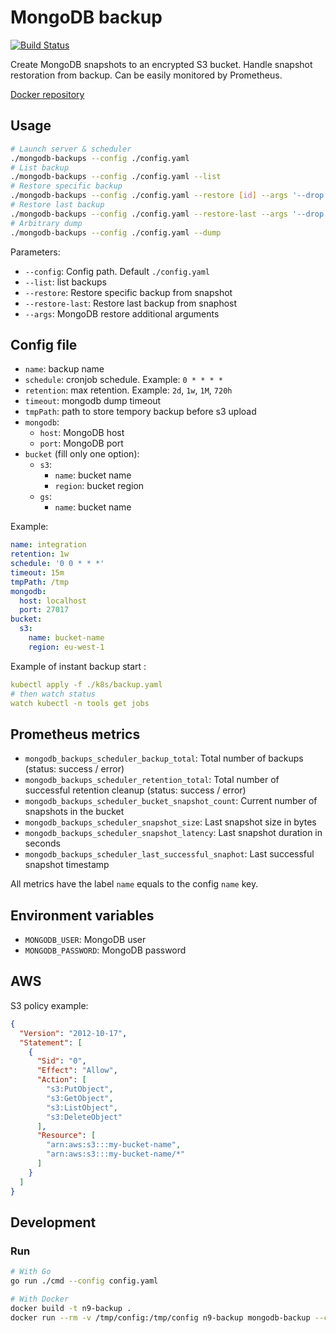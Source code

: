 # MongoDB backup

[![Build Status](https://travis-ci.org/neo9/mongodb-backups.svg?branch=master)](https://travis-ci.org/neo9/mongodb-backups)


Create MongoDB snapshots to an encrypted S3 bucket.
Handle snapshot restoration from backup.
Can be easily monitored by Prometheus.

[Docker repository](https://hub.docker.com/r/neo9sas/mongodb-backups)

## Usage

```bash
# Launch server & scheduler
./mongodb-backups --config ./config.yaml
# List backup
./mongodb-backups --config ./config.yaml --list
# Restore specific backup
./mongodb-backups --config ./config.yaml --restore [id] --args '--drop'
# Restore last backup
./mongodb-backups --config ./config.yaml --restore-last --args '--drop'
# Arbitrary dump
./mongodb-backups --config ./config.yaml --dump
```

Parameters:

- `--config`: Config path. Default `./config.yaml`
- `--list`: list backups
- `--restore`: Restore specific backup from snapshot
- `--restore-last`: Restore last backup from snaphost
- `--args`: MongoDB restore additional arguments

## Config file

- `name`: backup name
- `schedule`: cronjob schedule. Example: `0 * * * *`
- `retention`: max retention. Example: `2d`, `1w`, `1M`, `720h`
- `timeout`: mongodb dump timeout
- `tmpPath`: path to store tempory backup before s3 upload
- `mongodb`:
    - `host`: MongoDB host
    - `port`: MongoDB port
- `bucket` (fill only one option):
    - `s3`:
        - `name`: bucket name
        - `region`: bucket region
  - `gs`:
      - `name`: bucket name

Example:

```yaml
name: integration
retention: 1w
schedule: '0 0 * * *'
timeout: 15m
tmpPath: /tmp
mongodb:
  host: localhost
  port: 27017
bucket:
  s3:
    name: bucket-name
    region: eu-west-1
```

Example of instant backup start :

```yaml
kubectl apply -f ./k8s/backup.yaml
# then watch status
watch kubectl -n tools get jobs
```

## Prometheus metrics

- `mongodb_backups_scheduler_backup_total`: Total number of backups (status: success / error)
- `mongodb_backups_scheduler_retention_total`: Total number of successful retention cleanup (status: success / error)
- `mongodb_backups_scheduler_bucket_snapshot_count`: Current number of snapshots in the bucket
- `mongodb_backups_scheduler_snapshot_size`: Last snapshot size in bytes
- `mongodb_backups_scheduler_snapshot_latency`: Last snapshot duration in seconds
- `mongodb_backups_scheduler_last_successful_snaphot`: Last successful snapshot timestamp

All metrics have the label `name` equals to the config `name` key.

## Environment variables

- `MONGODB_USER`: MongoDB user
- `MONGODB_PASSWORD`: MongoDB password

## AWS

S3 policy example:

```json
{
  "Version": "2012-10-17",
  "Statement": [
    {
      "Sid": "0",
      "Effect": "Allow",
      "Action": [
        "s3:PutObject",
        "s3:GetObject",
        "s3:ListObject",
        "s3:DeleteObject"
      ],
      "Resource": [
        "arn:aws:s3:::my-bucket-name",
        "arn:aws:s3:::my-bucket-name/*"
      ]
    }
  ]
}
```

## Development

### Run

```bash
# With Go
go run ./cmd --config config.yaml

# With Docker
docker build -t n9-backup .
docker run --rm -v /tmp/config:/tmp/config n9-backup mongodb-backup --config /tmp/config/config.yaml
```

